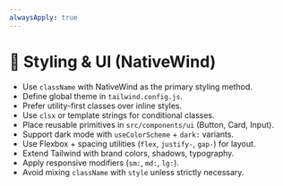 ```yaml
---
alwaysApply: true
---
```

# 🎨 Styling & UI (NativeWind)

- Use `className` with NativeWind as the primary styling method.
- Define global theme in `tailwind.config.js`.
- Prefer utility-first classes over inline styles.
- Use `clsx` or template strings for conditional classes.
- Place reusable primitives in `src/components/ui` (Button, Card, Input).
- Support dark mode with `useColorScheme` + `dark:` variants.
- Use Flexbox + spacing utilities (`flex`, `justify-`, `gap-`) for layout.
- Extend Tailwind with brand colors, shadows, typography.
- Apply responsive modifiers (`sm:`, `md:`, `lg:`).
- Avoid mixing `className` with `style` unless strictly necessary.
